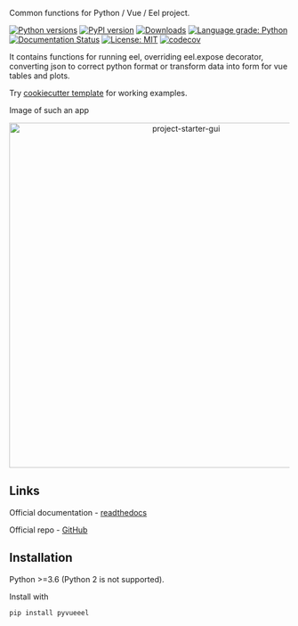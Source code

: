 Common functions for Python / Vue / Eel project.

[![Python versions](https://img.shields.io/pypi/pyversions/pyvueeel.svg)](https://pypi.python.org/pypi/pyvueeel/) [![PyPI version](https://badge.fury.io/py/pyvueeel.svg)](https://badge.fury.io/py/pyvueeel) [![Downloads](https://pepy.tech/badge/pyvueeel)](https://pepy.tech/project/pyvueeel) [![Language grade: Python](https://img.shields.io/lgtm/grade/python/g/Malachov/pyvueeel.svg?logo=lgtm&logoWidth=18)](https://lgtm.com/projects/g/Malachov/pyvueeel/context:python) [![Documentation Status](https://readthedocs.org/projects/pyvueeel/badge/?version=latest)](https://pyvueeel.readthedocs.io/en/latest/?badge=latest) [![License: MIT](https://img.shields.io/badge/License-MIT-yellow.svg)](https://opensource.org/licenses/MIT) [![codecov](https://codecov.io/gh/Malachov/pyvueeel/branch/master/graph/badge.svg)](https://codecov.io/gh/Malachov/pyvueeel)

It contains functions for running eel, overriding eel.expose decorator, converting json to correct python format or transform data into form for vue tables and plots.

Try [cookiecutter template](https://github.com/Malachov/project-starter-cookiecutter) for working examples.

Image of such an app

<div align="center"><img src="docs/source/_static/project-starter-gui.png" width="620" alt="project-starter-gui"/></div>

## Links

Official documentation - [readthedocs](https://pyvueeel.readthedocs.io/)

Official repo - [GitHub](https://github.com/Malachov/pyvueeel)


## Installation

Python >=3.6 (Python 2 is not supported).

Install with

```console
pip install pyvueeel
```